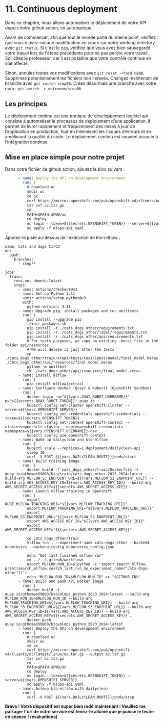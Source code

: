 # 11. Continuous deployment

Dans ce chapitre, nous allons automatiser le déploiement de votre API depuis notre github action, en automatique.

Avant de commencer, afin que tout le monde parte du même point, vérifiez que vous n'avez aucune modification en
cours sur votre working directory avec `git status`.
Si c'est le cas, vérifiez que vous avez bien sauvegardé votre travail lors de l'étape précédente pour ne pas perdre
votre travail.
Sollicitez le professeur, car il est possible que votre contrôle continue en soit affecté.

Sinon, annulez toutes vos modifications avec `git reset --hard HEAD`. Supprimez potentiellement les fichiers
non indexés.
Changez maintenant de branche avec `git switch step08`.
Créez désormais une branche avec votre nom : `git switch -c votrenom/step08`

## Les principes

Le déploiement continu est une pratique de développement logiciel qui consiste à automatiser le processus 
de déploiement d’une application. Il permet de livrer rapidement et fréquemment des mises à jour de l’application 
en production, tout en minimisant les risques d’erreurs et en améliorant la qualité du code. Le déploiement 
continu est souvent associé à l’intégration continue

## Mise en place simple pour notre projet

Dans notre fichier de github action, ajoutez le bloc suivant : 
```yaml
      - name: Deploy the API on development environment
        run: |
          # download oc
          mkdir oc
          cd oc
          curl https://mirror.openshift.com/pub/openshift-v4/clients/oc/latest/linux/oc.tar.gz --output oc.tar.gz
          tar xvf oc.tar.gz
          cd ..
          PATH=$PATH:$PWD/oc
          cd deploy
          oc login --token=${{secrets.OPENSHIFT_TOKEN}} --server=${{vars.OPENSHIFT_SERVER}}
          oc apply -f mlops-api.yaml
```

Ajoutez-le juste au-dessus de l'extinction de kto-mlflow : 
```
name: Cats and dogs CI/CD
on: 
  push:
    branches:
      - step**

jobs:
  train:
    runs-on: ubuntu-latest
    steps:
      - uses: actions/checkout@v3
      - name: Set up Python 3.11
        uses: actions/setup-python@v3
        with:
          python-version: 3.11
      - name: Upgrade pip, install packages and run unittests
        run: |
          pip install --upgrade pip
          ./init_packages.sh
          pip install -r ./cats_dogs_other/requirements.txt
          pip install -r ./cats_dogs_other/label/requirements.txt
          pip install -r ./cats_dogs_other/api/requirements.txt
          # For tests purposes, we copy an existing .keras file in the folder api/resources
          # We will delete it just after the tests
          cp ./cats_dogs_other/train/steps/tests/test/input/model/final_model.keras ./cats_dogs_other/api/resources/final_model.keras 
          python -m unittest
          rm ./cats_dogs_other/api/resources/final_model.keras
      - name: Install mlflow
        run: |
          pip install mlflow[extras]
      - name: Configure Docker (Quay) & Kubectl (Openshift Sandbox)
        run: |
          docker login -u="${{vars.QUAY_ROBOT_USERNAME}}" -p="${{secrets.QUAY_ROBOT_TOKEN}}" quay.io
          kubectl config set-cluster openshift-cluster --server=${{vars.OPENSHIFT_SERVER}}
          kubectl config set-credentials openshift-credentials --token=${{secrets.OPENSHIFT_TOKEN}}
          kubectl config set-context openshift-context --cluster=openshift-cluster --user=openshift-credentials --namespace=${{vars.OPENSHIFT_USERNAME}}-dev
          kubectl config use openshift-context
      - name: Wake up dailyclean and kto-mlflow
        run: |
          kubectl scale --replicas=1 deployment/dailyclean-api
          sleep 30
          curl -X POST ${{vars.DAILYCLEAN_ROUTE}}/pods/start
      - name: Build training image
        run: |
          docker build -f cats_dogs_other/train/Dockerfile -t quay.io/gthomas59800/kto/train/cats-dogs-other-2023-2024:latest --build-arg MLFLOW_S3_ENDPOINT_URL=${{vars.MLFLOW_S3_ENDPOINT_URL}} --build-arg AWS_ACCESS_KEY_ID=${{vars.AWS_ACCESS_KEY_ID}} --build-arg AWS_SECRET_ACCESS_KEY=${{secrets.AWS_SECRET_ACCESS_KEY}} .
      - name: Launch mlflow training in Openshift
        run: |
          export KUBE_MLFLOW_TRACKING_URI="${{vars.MLFLOW_TRACKING_URI}}"
          export MLFLOW_TRACKING_URI="${{vars.MLFLOW_TRACKING_URI}}"
          export MLFLOW_S3_ENDPOINT_URL="${{vars.MLFLOW_S3_ENDPOINT_URL}}"
          export AWS_ACCESS_KEY_ID="${{vars.AWS_ACCESS_KEY_ID}}" 
          export AWS_SECRET_ACCESS_KEY="${{secrets.AWS_SECRET_ACCESS_KEY}}"
          
          cd cats_dogs_other/train
          mlflow run . --experiment-name cats-dogs-other --backend kubernetes --backend-config kubernetes_config.json

          echo "Get last finished mlflow run"
          cd ../../.github/workflows
          export MLFLOW_RUN_ID=$(python -c 'import search_mlflow; print(search_mlflow.search_last_run_by_experiment_name("cats-dogs-other"))') 
          echo "MLFLOW_RUN_ID=$MLFLOW_RUN_ID" >> "$GITHUB_ENV"
      - name: Build and push API Docker image
        run: |
          docker build -t quay.io/gthomas59800/kto/mlops_python_2023_2024:latest --build-arg MLFLOW_RUN_ID=$MLFLOW_RUN_ID --build-arg MLFLOW_TRACKING_URI=${{vars.MLFLOW_TRACKING_URI}} --build-arg MLFLOW_S3_ENDPOINT_URL=${{vars.MLFLOW_S3_ENDPOINT_URL}} --build-arg AWS_ACCESS_KEY_ID=${{vars.AWS_ACCESS_KEY_ID}} --build-arg AWS_SECRET_ACCESS_KEY=${{secrets.AWS_SECRET_ACCESS_KEY}} .
          docker push quay.io/gthomas59800/kto/mlops_python_2023_2024:latest
      - name: Deploy the API on development environment
        run: |
          # download oc
          mkdir oc
          cd oc
          curl https://mirror.openshift.com/pub/openshift-v4/clients/oc/latest/linux/oc.tar.gz --output oc.tar.gz
          tar xvf oc.tar.gz
          cd ..
          PATH=$PATH:$PWD/oc
          cd deploy
          oc login --token=${{secrets.OPENSHIFT_TOKEN}} --server=${{vars.OPENSHIFT_SERVER}}
          oc apply -f mlops-api.yaml
      - name: Asleep kto-mlflow with dailyclean
        run: |
          curl -X POST ${{vars.DAILYCLEAN_ROUTE}}/pods/stop

```

**Bravo ! Votre dispositif est super bien rodé maintenant ! Veuillez me partager l'url de votre service est tenez-le
allumé que je puisse le tester en séance ! (évaluations)**